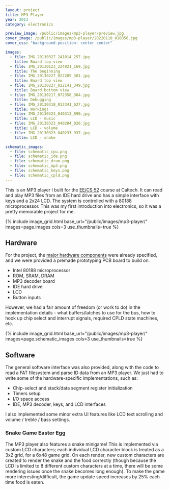 ```yaml
---
layout: project
title: MP3 Player
year: 2013
category: electronics

preview_image: /public/images/mp3-player/preview.jpg
cover_image: /public/images/mp3-player/20220110_010856.jpg
cover_css: "background-position: center center"

images:
  - file: IMG_20130327_241014_257.jpg
    title: Board top view
  - file: IMG_20130123_224921_169.jpg
    title: The beginning
  - file: IMG_20130227_022205_301.jpg
    title: Board top view 
  - file: IMG_20130227_022141_349.jpg
    title: Board bottom view
  - file: IMG_20130217_072358_364.jpg
    title: Debugging
  - file: IMG_20130318_013341_627.jpg
    title: Working!
  - file: IMG_20130323_040313_890.jpg
    title: LCD - music
  - file: IMG_20130323_040204_020.jpg
    title: LCD - volume
  - file: IMG_20130323_040233_937.jpg
    title: LCD - snake

schematic_images:
  - file: schematic_cpu.png
  - file: schematic_ide.png
  - file: schematic_dram.png
  - file: schematic_mp3.png
  - file: schematic_keys.png
  - file: schematic_cpld.png
---
```


This is an MP3 player I built for the [EE/CS 52](http://wolverine.caltech.edu/eecs52/) course at Caltech. It can read and play MP3 files from an IDE hard drive and has a simple interface with keys and a 2x24 LCD. The system is controlled with a 80188 microprocessor. This was my first introduction into electronics, so it was a pretty memorable project for me. 

{% include image_grid.html base_url="/public/images/mp3-player/" images=page.images cols=3 use_thumbnails=true %}

## Hardware

For the project, the [major hardware components](http://wolverine.caltech.edu/eecs52/projects/188mp3/188mp3.htm) were already specified, and we were provided a premade prototyping PCB board to build on.

- Intel 80188 microprocessor
- ROM, SRAM, DRAM
- MP3 decoder board
- IDE hard drive 
- LCD
- Button inputs

However, we had a fair amount of freedom (or work to do) in the implementation details - what buffers/latches to use for the bus, how to hook up chip select and interrupt signals, required CPLD state machines, etc.

{% include image_grid.html base_url="/public/images/mp3-player/" images=page.schematic_images cols=3 use_thumbnails=true %}


## Software

The general software interface was also provided, along with the code to read a FAT filesystem and parse ID data from an MP3 player. We just had to write some of the hardware-specific implementations, such as:
- Chip-select and stack/data segment register initialization
- Timers setup
- I/O space access
- IDE, MP3 decoder, keys, and LCD interfaces

I also implemented some minor extra UI features like LCD text scrolling and volume / treble / bass settings.

### Snake Game Easter Egg

The MP3 player also features a snake minigame! This is implemented via custom LCD characters; each individual LCD
character block is treated as a 3x2 grid, for a 6x48 game grid. On each render, new custom characters are created to render the snake and the food correctly (though because the LCD is limited to 8 different custom characters at a time, there will be some rendering issues once the snake becomes long enough).
To make the game more interesting/difficult, the game update speed increases by 25% each time food is eaten.